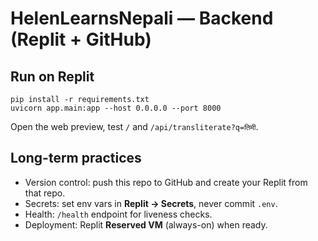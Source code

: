 # HelenLearnsNepali — Backend (Replit + GitHub)

## Run on Replit
```
pip install -r requirements.txt
uvicorn app.main:app --host 0.0.0.0 --port 8000
```

Open the web preview, test `/` and `/api/transliterate?q=तिमी`.

## Long-term practices
- Version control: push this repo to GitHub and create your Replit from that repo.
- Secrets: set env vars in **Replit → Secrets**, never commit `.env`.
- Health: `/health` endpoint for liveness checks.
- Deployment: Replit **Reserved VM** (always-on) when ready.
